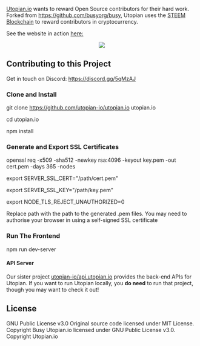 [Utopian.io](https://utopian.io) wants to reward Open Source contributors for their hard work. 
Forked from https://github.com/busyorg/busy, Utopian uses the [STEEM Blockchain](https://steem.io) to reward contributors in cryptocurrency.

See the website in action [here:](https://utopian.io)

<center><img src="https://steemitimages.com/DQmYgMbYHNtiNmA6TbSL34tNwaMvxsQu2o5zrDvnbDks8bY/image.png"/></center>
  
## Contributing to this Project
Get in touch on Discord: https://discord.gg/5qMzAJ

### Clone and Install
git clone https://github.com/utopian-io/utopian.io utopian.io

cd utopian.io

npm install

### Generate and Export SSL Certificates
openssl req -x509 -sha512 -newkey rsa:4096 -keyout key.pem -out cert.pem -days 365 -nodes

export SERVER_SSL_CERT="/path/cert.pem"

export SERVER_SSL_KEY="/path/key.pem"

export NODE_TLS_REJECT_UNAUTHORIZED=0

Replace path with the path to the generated .pem files.
You may need to authorise your browser in using a self-signed SSL certificate

### Run The Frontend
npm run dev-server


#### API Server
Our sister project [utopian-io/api.utopian.io](https://github.com/utopian-io/api.utopian.io) provides the back-end APIs for Utopian. If you want to run Utopian locally, you **do need**  to run that project, though you may want to check it out!

## License
GNU Public License v3.0
Original source code licensed under MIT License. Copyright Busy
Utopian.io licensed under GNU Public License v3.0. Copyright Utopian.io
